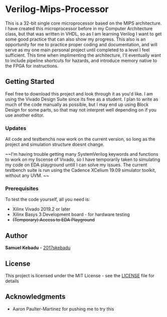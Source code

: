 # Verilog-Mips-Processor

This is a 32-bit single core microprocessor based on the MIPS architecture. I have created this microprocessor before in my Computer Architecture class, but that was written in VHDL, so as I am learning Verilog I want to get some good practice that can also show my progress. This also is an opportunity for me to practice proper coding and documentation, and will serve as my one main personal project until completed to a level I feel sufficient. This time when implimenting the architecture, I'll eventually want to include pipeline shortcuts for hazards, and introduce memory native to the FPGA for instructions. 

## Getting Started

Feel free to download this project and look through it as you'd like. I am using the Vivado Design Suite since its free as a student. I plan to write as much of the code manually as possible, but I may end up using Block Design for some parts, so that may not interpret well depending on if you use another editor. 

### Updates
All code and testbenchs now work on the current version, so long as the project and simulation structure doesnt change.

~~I'm having trouble getting many SystemVerilog keywords and functions to work on my liscense of Vivado, so I have temporarily taken to simulating my code on EDA playground untill I can solve my issues. The current testbench suite is run using the Cadence XCelium 19.09 simulator toolkit, without any UVM. ~~

### Prerequisites
To test the code yourself, all you need is:

* Xilinx Vivado 2019.2 or later
* Xilinx Basys 3 Development board - for hardware testing
* ~~(Temporary) Access to EDA Playground~~

## Author

**Samuel Kebadu** - [2017skebadu](https://github.com/2017skebadu)

## License

This project is licensed under the MIT License - see the [LICENSE](LICENSE) file for details

## Acknowledgments

* Aaron Paulter-Martinez for pushing me to try this

